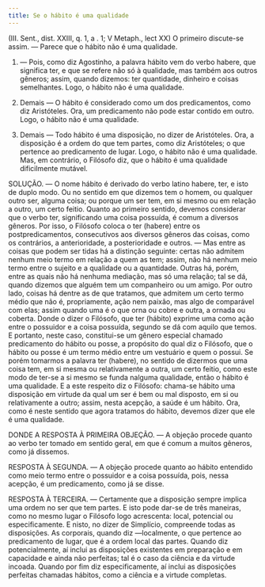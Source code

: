 ```yaml
---
title: Se o hábito é uma qualidade
---
```


(III. Sent., dist. XXIII, q. 1, a . 1; V Metaph., lect XX)
  O primeiro discute-se assim. — Parece que o hábito não é uma qualidade.  

1. — Pois, como diz Agostinho, a palavra hábito vem do verbo habere, que significa ter, e que se refere não só à qualidade, mas também aos outros gêneros; assim, quando dizemos: ter quantidade, dinheiro e coisas semelhantes. Logo, o hábito não é uma qualidade.  

2. Demais — O hábito é considerado como um dos predicamentos, como diz Aristóteles. Ora, um predicamento não pode estar contido em outro. Logo, o hábito não é uma qualidade.  

3. Demais — Todo hábito é uma disposição, no dizer de Aristóteles. Ora, a disposição é a ordem do que tem partes, como diz Aristóteles; o que pertence ao predicamento de lugar. Logo, o hábito não é uma qualidade.  Mas, em contrário, o Filósofo diz, que o hábito é uma qualidade dificilmente mutável.  

SOLUÇÃO. — O nome hábito é derivado do verbo latino habere, ter, e isto de duplo modo. Ou no sentido em que dizemos tem o homem, ou qualquer outro ser, alguma coisa; ou porque um ser tem, em si mesmo ou em relação a outro, um certo feitio.  Quanto ao primeiro sentido, devemos considerar que o verbo ter, significando uma coisa possuída, é comum a diversos gêneros. Por isso, o Filósofo coloca o ter (habere) entre os postpredicamentos, consecutivos aos diversos gêneros das coisas, como os contrários, a anterioridade, a posterioridade e outros. — Mas entre as coisas que podem ser tidas há a distinção seguinte: certas não admitem nenhum meio termo em relação a quem as tem; assim, não há nenhum meio termo entre o sujeito e a qualidade ou a quantidade. Outras há, porém, entre as quais não há nenhuma mediação, mas só uma relação; tal se dá, quando dizemos que alguém tem um companheiro ou um amigo. Por outro lado, coisas há dentre as de que tratamos, que admitem um certo termo médio que não é, propriamente, ação nem paixão, mas algo de comparável com elas; assim quando uma é o que orna ou cobre e outra, a ornada ou coberta. Donde o dizer o Filósofo, que ter (hábito) exprime uma como ação entre o possuidor e a coisa possuída, segundo se dá com aquilo que temos. E portanto, neste caso, constitui-se um gênero especial chamado predicamento do hábito ou posse, a propósito do qual diz o Filósofo, que o hábito ou posse é um termo médio entre um vestuário e quem o possui.  Se porém tomarmos a palavra ter (habere), no sentido de dizermos que uma coisa tem, em si mesma ou relativamente a outra, um certo feitio, como este modo de ter-se a si mesmo se funda nalguma qualidade, então o hábito é uma qualidade. E a este respeito diz o Filósofo: chama-se hábito uma disposição em virtude da qual um ser é bem ou mal disposto, em si ou relativamente a outro; assim, nesta acepção, a saúde é um hábito. Ora, como é neste sentido que agora tratamos do hábito, devemos dizer que ele é uma qualidade.  

DONDE A RESPOSTA À PRIMEIRA OBJEÇÃO. — A objeção procede quanto ao verbo ter tomado em sentido geral, em que é comum a muitos gêneros, como já dissemos.  

RESPOSTA À SEGUNDA. — A objeção procede quanto ao hábito entendido como meio termo entre o possuidor e a coisa possuída, pois, nessa acepção, é um predicamento, como já se disse.  

RESPOSTA À TERCEIRA. — Certamente que a disposição sempre implica uma ordem no ser que tem partes. E isto pode dar-se de três maneiras, como no mesmo lugar o Filósofo logo acrescenta: local, potencial ou especificamente. E nisto, no dizer de Simplício, compreende todas as disposições. As corporais, quando diz —localmente, o que pertence ao predicamento de lugar, que é a ordem local das partes. Quando diz potencialmente, aí inclui as disposições existentes em preparação e em capacidade e ainda não perfeitas; tal é o caso da ciência e da virtude incoada. Quando por fim diz especificamente, aí inclui as disposições perfeitas chamadas hábitos, como a ciência e a virtude completas.